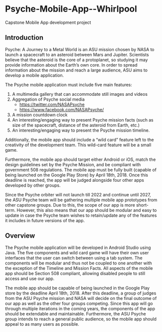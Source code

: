 # Psyche-Mobile-App--Whirlpool
Capstone Mobile App development project

## Introduction
Psyche: A Journey to a Metal World is an ASU mission chosen by NASA to launch a spacecraft to an asteroid between Mars and Jupiter. Scientists believe that the asteroid is the core of a protoplanet, so studying it may provide information about the Earth’s own core. In order to spread information about the mission and reach a large audience, ASU aims to develop a mobile application.

The Psyche mobile application must include five main features:
1. A multimedia gallery that can accommodate still images and videos
2. Aggregation of Psyche social media
   - https://twitter.com/NASAPsyche
   - https://www.facebook.com/NASAPsyche/ 
3. A mission countdown clock
4. An interesting/engaging way to present Psyche mission facts (such as size of the spacecraft, distance of the asteroid from Earth, etc.) 
5. An interesting/engaging way to present the Psyche mission timeline.

Additionally, the mobile app should include a “wild card” feature left to the creativity of the development team. This wild-card feature will be a small game.

Furthermore, the mobile app should target either Android or iOS, match the design guidelines set by the Psyche Mission, and be compliant with government 508 regulations. The mobile app must be fully built (capable of being launched on the Google Play Store) by April 18th, 2018. Once this deadline is reached, the app will be judged alongside four other apps developed by other groups.

Since the Psyche orbiter will not launch till 2022 and continue until 2027, the ASU Psyche team will be gathering multiple mobile app prototypes from other capstone groups. Due to this, the scope of our app is more short-term. However, this also means that our app should be modular and easy to update in case the Psyche team wishes to retain/update any of the features it includes in future versions of the app.

## Overview
The Psyche mobile application will be developed in Android Studio using Java. The five components and wild card game will have their own user interfaces that the user can switch between using a tab system. The components will be modular and thus not be coupled to one another with the exception of the Timeline and Mission Facts. All aspects of the mobile app should be Section 508 compliant, allowing disabled people to still access and use our app.

The mobile app should be capable of being launched in the Google Play store by the deadline April 18th, 2018. After this deadline, a group of judges from the ASU Psyche mission and NASA will decide on the final outcome of our app as well as the other four groups competing. Since this app will go through multiple iterations in the coming years, the components of the app should be extendable and maintainable. Furthermore, the ASU Psyche group intends to reach a general public audience, so the mobile app should appeal to as many users as possible.
